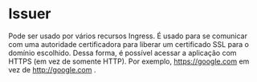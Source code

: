 # Issuer

Pode ser usado por vários recursos Ingress. É usado para se comunicar com uma autoridade certificadora para liberar um certificado SSL para o domínio escolhido. Dessa forma, é possível acessar a aplicação com HTTPS (em vez de somente HTTP). Por exemplo, <https://google.com> em vez de <http://google.com> .
